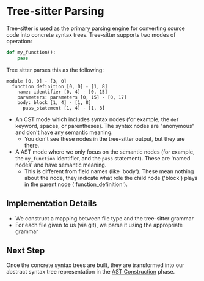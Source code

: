 # Tree-sitter Parsing

Tree-sitter is used as the primary parsing engine for converting source code into concrete syntax trees. Tree-sitter supports two modes of operation:

```python
def my_function():
    pass
```

Tree sitter parses this as the following:

```
module [0, 0] - [3, 0]
  function_definition [0, 0] - [1, 8]
    name: identifier [0, 4] - [0, 15]
    parameters: parameters [0, 15] - [0, 17]
    body: block [1, 4] - [1, 8]
      pass_statement [1, 4] - [1, 8]
```

- An CST mode which includes syntax nodes (for example, the `def` keyword, spaces, or parentheses). The syntax nodes are "anonymous" and don't have any semantic meaning.
  - You don't see these nodes in the tree-sitter output, but they are there.
- A AST mode where we only focus on the semantic nodes (for example, the `my_function` identifier, and the `pass` statement). These are 'named nodes' and have semantic meaning.
  - This is different from field names (like 'body'). These mean nothing about the node, they indicate what role the child node ('block') plays in the parent node ('function_definition').

## Implementation Details

- We construct a mapping between file type and the tree-sitter grammar
- For each file given to us (via git), we parse it using the appropriate grammar

## Next Step

Once the concrete syntax trees are built, they are transformed into our abstract syntax tree representation in the [AST Construction](./B.%20AST%20Construction.md) phase.

